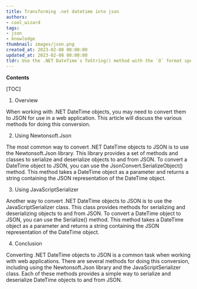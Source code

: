 ```yaml
---
title: Transforming .net datetime into json
authors:
- cool_wizard
tags:
- json
- knowledge
thumbnail: images/json.png
created_at: 2023-02-08 00:00:00
updated_at: 2023-02-08 00:00:00
tldr: Use the .NET DateTime`s ToString() method with the `O` format specifier to convert a DateTime to a JSON string.
---
```


**Contents**

[TOC]

1. Overview

When working with .NET DateTime objects, you may need to convert them to JSON for use in a web application. This article will discuss the various methods for doing this conversion.

2. Using Newtonsoft.Json

The most common way to convert .NET DateTime objects to JSON is to use the Newtonsoft.Json library. This library provides a set of methods and classes to serialize and deserialize objects to and from JSON. To convert a DateTime object to JSON, you can use the JsonConvert.SerializeObject() method. This method takes a DateTime object as a parameter and returns a string containing the JSON representation of the DateTime object.

3. Using JavaScriptSerializer

Another way to convert .NET DateTime objects to JSON is to use the JavaScriptSerializer class. This class provides methods for serializing and deserializing objects to and from JSON. To convert a DateTime object to JSON, you can use the Serialize() method. This method takes a DateTime object as a parameter and returns a string containing the JSON representation of the DateTime object.

4. Conclusion

Converting .NET DateTime objects to JSON is a common task when working with web applications. There are several methods for doing this conversion, including using the Newtonsoft.Json library and the JavaScriptSerializer class. Each of these methods provides a simple way to serialize and deserialize DateTime objects to and from JSON.
